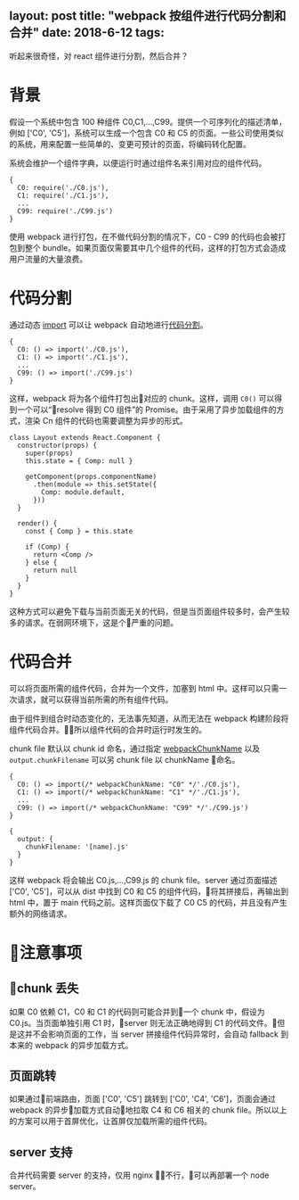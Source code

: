 layout: post
title: "webpack 按组件进行代码分割和合并"
date: 2018-6-12
tags:
---

听起来很奇怪，对 react 组件进行分割，然后合并？

# 背景

假设一个系统中包含 100 种组件 C0,C1,...,C99。提供一个可序列化的描述清单，例如 ['C0', 'C5']，系统可以生成一个包含 C0 和 C5 的页面。一些公司使用类似的系统，用来配置一些简单的、变更可预计的页面，将编码转化配置。

<!--more-->
系统会维护一个组件字典，以便运行时通过组件名来引用对应的组件代码。

```
{
  C0: require('./C0.js'),
  C1: require('./C1.js'),
  ...
  C99: require('./C99.js')
}
```

使用 webpack 进行打包，在不做代码分割的情况下，C0 - C99 的代码也会被打包到整个 bundle。如果页面仅需要其中几个组件的代码，这样的打包方式会造成用户流量的大量浪费。

# 代码分割

通过动态 [import](https://github.com/tc39/proposal-dynamic-import) 可以让 webpack 自动地进行[代码分割](https://webpack.js.org/guides/code-splitting/#dynamic-imports)。

```
{
  C0: () => import('./C0.js'),
  C1: () => import('./C1.js'),
  ...
  C99: () => import('./C99.js')
}
```

这样，webpack 将为各个组件打包出对应的 chunk。这样，调用 `C0()` 可以得到一个可以“resolve 得到 C0 组件”的 Promise。由于采用了异步加载组件的方式，渲染 Cn 组件的代码也需要调整为异步的形式。

```
class Layout extends React.Component {
  constructor(props) {
    super(props)
    this.state = { Comp: null }

    getComponent(props.componentName)
      .then(module => this.setState({
        Comp: module.default,
      }))
  }

  render() {
    const { Comp } = this.state

    if (Comp) {
      return <Comp />
    } else {
      return null
    }
  }
}
```

这种方式可以避免下载与当前页面无关的代码，但是当页面组件较多时，会产生较多的请求。在弱网环境下，这是个严重的问题。

# 代码合并

可以将页面所需的组件代码，合并为一个文件，加塞到 html 中。这样可以只需一次请求，就可以获得当前所需的所有组件代码。

由于组件到组合时动态变化的，无法事先知道，从而无法在 webpack 构建阶段将组件代码合并。所以组件代码的合并时运行时发生的。

chunk file 默认以 chunk id 命名，通过指定 [webpackChunkName](https://webpack.js.org/guides/code-splitting/#dynamic-imports) 以及 `output.chunkFilename` 可以另 chunk file 以 chunkName 命名。

```
{
  C0: () => import(/* webpackChunkName: "C0" */'./C0.js'),
  C1: () => import(/* webpackChunkName: "C1" */'./C1.js'),
  ...
  C99: () => import(/* webpackChunkName: "C99" */'./C99.js')
}
```

```
{
  output: {
    chunkFilename: '[name].js'
  }
}
```


这样 webpack 将会输出 C0.js,...,C99.js 的 chunk file。server 通过页面描述 ['C0', 'C5']，可以从 dist 中找到 C0 和 C5 的组件代码，将其拼接后，再输出到 html 中，置于 main 代码之前。这样页面仅下载了 C0 C5 的代码，并且没有产生额外的网络请求。

# 注意事项

## chunk 丢失

如果 C0 依赖 C1，C0 和 C1 的代码则可能合并到一个 chunk 中，假设为 C0.js。当页面单独引用 C1 时，server 则无法正确地得到 C1 的代码文件。但是这并不会影响页面的工作，当 server 拼接组件代码异常时，会自动 fallback 到本来的 webpack 的异步加载方式。

## 页面跳转

如果通过前端路由，页面 ['C0', 'C5'] 跳转到 ['C0', 'C4', 'C6']，页面会通过 webpack 的异步加载方式自动地拉取 C4 和 C6 相关的 chunk file。所以以上的方案可以用于首屏优化，让首屏仅加载所需的组件代码。

## server 支持

合并代码需要 server 的支持，仅用 nginx 不行，可以再部署一个 node server。